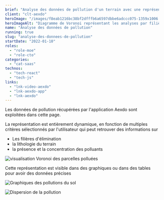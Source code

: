 ```yaml
---
brief: "Analyse des données de pollution d'un terrain avec une représentation visuelle claire pour comprendre cette pollution et comment elle évolue en fonction de la profondeur"
client: "clt-aexdo"
heroImage: "/images/f8eab1216bc38bf2dfffb6a6597dbbe6adccc075-1359x1006.png"
heroImageAlt: "Diagramme de Voronoi représentant les analyses par filière d'élimination"
name: "Analyse des données de pollution"
running: true
slug: "analyse-des-donnees-de-pollution"
startDate: "2022-01-10"
roles:
  - "role-moe"
  - "role-cto"
categories:
  - "cat-saas"
technos:
  - "tech-react"
  - "tech-js"
links:
  - "lnk-video-aexdo"
  - "lnk-aexdo-app"
  - "lnk-aexdo"
---
```


Les données de pollution récupérées par l'application Aexdo sont exploitées dans cette page.

La représentation est entièrement dynamique, en fonction de multiples critères sélectionnés par l'utilisateur qui peut retrouver des informations sur

- Les filières d'élimination
- la lithologie du terrain
- la présence et la concentration des polluants

![visualisation Voronoi des parcelles polluées](/images/095ecf5da2a1e21f1ce80901c2fbb56730d2db34-1606x1229.jpg)

Cette représentation est visible dans des graphiques ou dans des tables pour avoir des données précises

![Graphiques des pollutions du sol](/images/0464890b09e2a0f63a985b5c08306c100cc6dab1-1619x1064.jpg)

![Dispersion de la pollution](/images/099cdfb6ee3e8377b6ee551b4ee029e11ff7366a-1381x739.jpg)
